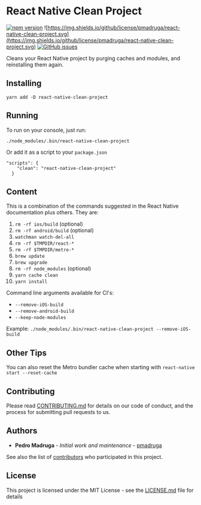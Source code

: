 # React Native Clean Project

[![npm version](https://badge.fury.io/js/react-native-clean-project.svg)](https://badge.fury.io/js/react-native-clean-project) ![https://img.shields.io/github/license/pmadruga/react-native-clean-project.svg](https://img.shields.io/github/license/pmadruga/react-native-clean-project.svg)
[![GitHub issues](https://img.shields.io/github/issues/pmadruga/react-native-clean-project.svg)](https://github.com/pmadruga/react-native-clean-project/issues)

Cleans your React Native project by purging caches and modules, and reinstalling them again.

## Installing

`yarn add -D react-native-clean-project`

## Running

To run on your console, just run:

`./node_modules/.bin/react-native-clean-project`

Or add it as a script to your `package.json`

```
"scripts": {
    "clean": "react-native-clean-project"
  }
```

## Content

This is a combination of the commands suggested in the React Native documentation plus others. They are:

1.  `rm -rf ios/build` (optional)
2.  `rm -rf android/build` (optional)
3.  `watchman watch-del-all`
4.  `rm -rf $TMPDIR/react-*`
5.  `rm -rf $TMPDIR/metro-*`
6.  `brew update`
7.  `brew upgrade`
8.  `rm -rf node_modules` (optional)
9.  `yarn cache clean`
10. `yarn install`

Command line arguments available for CI's:

* `--remove-iOS-build`
* `--remove-android-build`
* `--keep-node-modules`

Example: `./node_modules/.bin/react-native-clean-project --remove-iOS-build`

## Other Tips

You can also reset the Metro bundler cache when starting with `react-native start --reset-cache`

## Contributing

Please read [CONTRIBUTING.md](https://github.com/pmadruga/react-native-clean-project/blob/readme-update/CONTRIBUTING.md) for details on our code of conduct, and the process for submitting pull requests to us.

## Authors

* **Pedro Madruga** - _Initial work and maintenance_ - [pmadruga](https://github.com/pmadruga)

See also the list of [contributors](https://github.com/pmadruga/react-native-clean-project/graphs/contributors) who participated in this project.

## License

This project is licensed under the MIT License - see the [LICENSE.md](LICENSE.md) file for details
